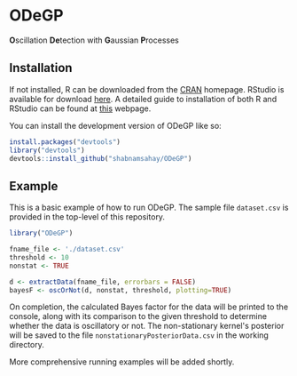 
# ODeGP

<!-- badges: start -->
<!-- badges: end -->

**O**scillation **De**tection with **G**aussian **P**rocesses

## Installation

If not installed, R can be downloaded from the [CRAN](https://cran.r-project.org/) homepage. RStudio is available for download [here](https://posit.co/products/open-source/rstudio/). A detailed guide to installation of both R and RStudio can be found at [this](https://rstudio-education.github.io/hopr/starting.html) webpage.

You can install the development version of ODeGP like so:

``` r
install.packages("devtools")
library("devtools")
devtools::install_github("shabnamsahay/ODeGP")
```

## Example

This is a basic example of how to run ODeGP. The sample file <code>dataset.csv</code> is provided in the top-level of this repository.

``` r
library("ODeGP")

fname_file <- './dataset.csv' 
threshold <- 10
nonstat <- TRUE

d <- extractData(fname_file, errorbars = FALSE)
bayesF <- oscOrNot(d, nonstat, threshold, plotting=TRUE)

```

On completion, the calculated Bayes factor for the data will be printed to the console, along with its comparison to the given threshold to determine whether the data is oscillatory or not. The non-stationary kernel's posterior will be saved to the file <code>nonstationaryPosteriorData.csv</code> in the working directory.

More comprehensive running examples will be added shortly.


